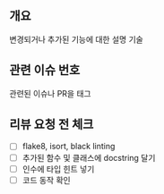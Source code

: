 ## 개요
변경되거나 추가된 기능에 대한 설명 기술

## 관련 이슈 번호
관련된 이슈나 PR을 태그

## 리뷰 요청 전 체크
- [ ] flake8, isort, black linting
- [ ] 추가된 함수 및 클래스에 docstring 달기
- [ ] 인수에 타입 힌트 넣기
- [ ] 코드 동작 확인
